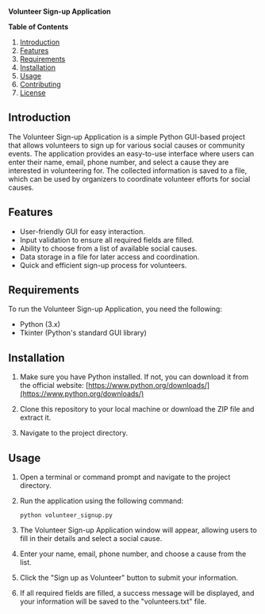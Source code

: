 **Volunteer Sign-up Application**



**Table of Contents**
1. [Introduction](#introduction)
2. [Features](#features)
3. [Requirements](#requirements)
4. [Installation](#installation)
5. [Usage](#usage)
6. [Contributing](#contributing)
7. [License](#license)

## Introduction

The Volunteer Sign-up Application is a simple Python GUI-based project that allows volunteers to sign up for various social causes or community events. The application provides an easy-to-use interface where users can enter their name, email, phone number, and select a cause they are interested in volunteering for. The collected information is saved to a file, which can be used by organizers to coordinate volunteer efforts for social causes.

## Features

- User-friendly GUI for easy interaction.
- Input validation to ensure all required fields are filled.
- Ability to choose from a list of available social causes.
- Data storage in a file for later access and coordination.
- Quick and efficient sign-up process for volunteers.

## Requirements

To run the Volunteer Sign-up Application, you need the following:

- Python (3.x)
- Tkinter (Python's standard GUI library)

## Installation

1. Make sure you have Python installed. If not, you can download it from the official website: [https://www.python.org/downloads/](https://www.python.org/downloads/)

2. Clone this repository to your local machine or download the ZIP file and extract it.

3. Navigate to the project directory.

## Usage

1. Open a terminal or command prompt and navigate to the project directory.

2. Run the application using the following command:
   ```
   python volunteer_signup.py
   ```

3. The Volunteer Sign-up Application window will appear, allowing users to fill in their details and select a social cause.

4. Enter your name, email, phone number, and choose a cause from the list.

5. Click the "Sign up as Volunteer" button to submit your information.

6. If all required fields are filled, a success message will be displayed, and your information will be saved to the "volunteers.txt" file.

